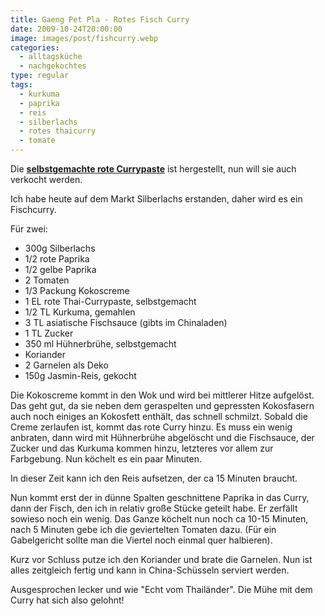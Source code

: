 ```yaml
---
title: Gaeng Pet Pla - Rotes Fisch Curry
date: 2009-10-24T20:00:00
image: images/post/fishcurry.webp
categories: 
  - alltagsküche
  - nachgekochtes
type: regular  
tags: 
  - kurkuma
  - paprika
  - reis
  - silberlachs
  - rotes thaicurry
  - tomate
---
```


Die **[selbstgemachte rote Currypaste](../001-10-24-rote-thai-currypaste/)** ist hergestellt, nun will sie auch verkocht werden.

Ich habe heute auf dem Markt Silberlachs erstanden, daher wird es ein Fischcurry.

Für zwei: 
* 300g Silberlachs 
* 1/2 rote Paprika 
* 1/2 gelbe Paprika 
* 2 Tomaten 
* 1/3 Packung Kokoscreme 
* 1 EL rote Thai-Currypaste, selbstgemacht 
* 1/2 TL Kurkuma, gemahlen 
* 3 TL asiatische Fischsauce (gibts im Chinaladen) 
* 1 TL Zucker 
* 350 ml Hühnerbrühe, selbstgemacht 
* Koriander 
* 2 Garnelen als Deko
* 150g Jasmin-Reis, gekocht

Die Kokoscreme kommt in den Wok und wird bei mittlerer Hitze aufgelöst. Das geht gut, da sie neben dem geraspelten und gepressten Kokosfasern auch noch einiges an Kokosfett enthält, das schnell schmilzt. Sobald die Creme zerlaufen ist, kommt das rote Curry hinzu. Es muss ein wenig anbraten, dann wird mit Hühnerbrühe abgelöscht und die Fischsauce, der Zucker und das Kurkuma kommen hinzu, letzteres vor allem zur Farbgebung. Nun köchelt es ein paar Minuten.

In dieser Zeit kann ich den Reis aufsetzen, der ca 15 Minuten braucht.

Nun kommt erst der in dünne Spalten geschnittene Paprika in das Curry, dann der Fisch, den ich in relativ große Stücke geteilt habe. Er zerfällt sowieso noch ein wenig. Das Ganze köchelt nun noch ca 10-15 Minuten, nach 5 Minuten gebe ich die geviertelten Tomaten dazu. (Für ein Gabelgericht sollte man die Viertel noch einmal quer halbieren).

Kurz vor Schluss putze ich den Koriander und brate die Garnelen. Nun ist alles zeitgleich fertig und kann in China-Schüsseln serviert werden. 

Ausgesprochen lecker und wie "Echt vom Thailänder". Die Mühe mit dem Curry hat sich also gelohnt!